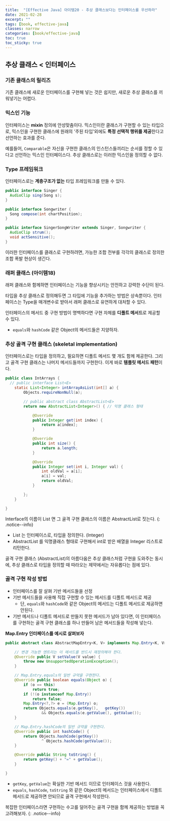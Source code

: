 ```yaml
---
title:  "[Effective Java] 아이템20 - 추상 클래스보다는 인터페이스를 우선하라"
date: 2021-02-28
excerpt: ""
tags: [book, effective-java]
classes: narrow
categories: [book/effective-java]
toc: true
toc_sticky: true
---
```


## 추상 클래스 < 인터페이스

### 기존 클래스의 릴리즈

기존 클래스에 새로운 인터페이스를 구현해 넣는 것은 쉽지만, 새로운 추상 클래스를 끼워넣기는 어렵다.

### 믹스인 기능

인터페이스는 **mixin** 정의에 안성맞춤이다. 믹스인이란 클래스가 구현할 수 있는 타입으로, 믹스인을 구현한 클래스에 원래의 '주된 타입'외에도 **특정 선택적 행위를 제공**한다고 선언하는 효과를 준다.

예를들어, `Comparable`은 자신을 구현한 클래스의 인스턴스들끼리는 순서를 정할 수 있다고 선언하는 믹스인 인터페이스다. 추상 클래스로는 이러한 믹스인을 정의할 수 없다.

### Type 프레임워크

인터페이스로는 **계층구조가 없는** 타입 프레임워크를 만들 수 있다.

``` java
public interface Singer {
  AudioClip sing(Song s);
}

public interface Songwriter {
  Song compose(int chartPosition);
}

public interface SingerSongWriter extends Singer, Songwriter {
  AudioClip strum();
  void actSensitive();
}
```

이러한 인터페이스를 클래스로 구현하려면, 가능한 조합 전부를 각각의 클래스로 정의한 조합 폭발 현상이 생긴다.

### 래퍼 클래스 (아이템18)

래퍼 클래스와 함께하면 인터페이스는 기능을 향상시키는 안전하고 강력한 수단이 된다.

타입을 추상 클래스로 정의해두면 그 타입에 기능을 추가하는 방법은 상속뿐이다. 인터페이스는 Type을 매개변수로 받아서 래퍼 클래스로 유연하게 대처할 수 있다.


인터페이스의 메서드 중 구현 방법이 명백하다면 구현 자체를 **디폴트 메서드**로 제공할 수 있다.
  - `equals`와 `hashCode` 같은 Object의 메서드들은 지양하자.

### 추상 골격 구현 클래스 (skeletal implementation)

인터페이스로는 타입을 정의하고, 필요하면 디폴트 메서드 몇 개도 함께 제공한다. 그리고 골격 구현 클래스는 나머지 메서드들까지 구현한다. 이게 바로 **템플릿 메서드 패턴**이다.

``` java
public class IntArrays {
  // public interface List<E>
	static List<Integer> intArrayAsList(int[] a) {
		Objects.requireNonNull(a);

		// public abstract class AbstractList<E>
		return new AbstractList<Integer>() { // 익명 클래스 형태

			@Override
			public Integer get(int index) {
				return a[index];
			}

			@Override
			public int size() {
				return a.length;
			}

			@Override
			public Integer set(int i, Integer val) {
				int oldVal = a[i];
				a[i] = val;
				return oldVal;
			}

		};
	}

}
```

Interface의 이름이 List 면 그 골격 구현 클래스의 이름은 AbstractList로 짓는다.
{: .notice--info}

- List<E> 는 인터페이스로, 타입을 정의한다. (Integer)
- AbstractList 를 익명클래스 형태로 구현해서 int로 받은 배열을 Integer 리스트로 리턴한다.

골격 구현 클래스 (AbstractList)의 아름다움은 추상 클래스처럼 구현을 도와주는 동시에, 추상 클래스로 타입을 정의할 때 따라오는 제약에서는 자유롭다는 점에 있다.

### 골격 구현 작성 방법

- 인터페이스를 잘 살펴 기반 메서드들을 선정
- 기반 메서드들을 사용해 직접 구현할 수 있는 메서드를 디폴트 메서드로 제공
  - 단, `equals`와 `hashCode`와 같은 Object의 메서드는 디폴트 메서드로 제공하면 안된다.
- 기반 메서드나 디폴트 메서드로 만들지 못한 메서드가 남아 있다면, 이 인터페이스를 구현하는 골격 구현 클래스를 하나 만들어 남은 메서드들을 작성해 넣는다.

**Map.Entry 인터페이스를 예시로 살펴보자**

``` java
public abstract class AbstractMapEntry<K, V> implements Map.Entry<K, V>{

    // 변경 가능한 엔트리는 이 메서드를 반드시 재정의해야 한다.
    @Override public V setValue(V value) {
    	throw new UnsupportedOperationException();
    }

    // Map.Entry.equals의 일반 규약을 구현한다.
    @Override public boolean equals(Object o) {
        if (o == this)
            return true;
        if (!(o instanceof Map.Entry))
            return false;
        Map.Entry<?,?> e = (Map.Entry) o;
        return Objects.equals(e.getKey(),   getKey())
                && Objects.equals(e.getValue(), getValue());
    }

    // Map.Entry.hashCode의 일반 규약을 구현한다.
    @Override public int hashCode() {
        return Objects.hashCode(getKey())
                ^ Objects.hashCode(getValue());
    }

    @Override public String toString() {
        return getKey() + "=" + getValue();
    }

}
```

- `getKey`, `getValue`는 확실한 기반 메서드 이므로 인터페이스 것을 사용한다.
- `equals`, `hashCode`, `toString` 와 같은 Object의 메서드는 인터페이스에서 디폴트 메서드로 제공하면 안되므로 골격 구현에서 작성한다.

복잡한 인터페이스라면 구현하는 수고를 덜어주는 골격 구현을 함께 제공하는 방법을 꼭 고려해보자.
{: .notice--info}
